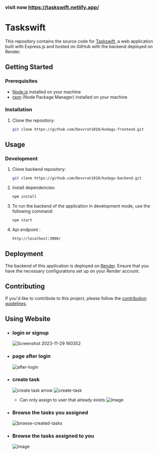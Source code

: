 ### visit now https://taskswift.netlify.app/

# Taskswift

This repository contains the source code for [Taskswift](https://taskswift.netlify.app/), a web application built with Express.js and hosted on GitHub with the backend deployed on Render.

## Getting Started

### Prerequisites

- [Node.js](https://nodejs.org/) installed on your machine
- [npm](https://www.npmjs.com/) (Node Package Manager) installed on your machine

### Installation

1. Clone the repository:

    ```bash
    git clone https://github.com/Devvrat1010/kodagu-frontend.git
    ```

## Usage

### Development
1. Clone backend repository:
   ```bash
   git clone https://github.com/Devvrat1010/kodagu-backend.git
    ```
   
2. Install dependencies:
    ```bash
    npm install
    ```
    
3. To run the backend of the application in development mode, use the following command:
    ```bash
    npm start
    ```
    
4. Api endpoint :
    ```bash
    http://localhost:3000/
    ```

## Deployment

The backend of this application is deployed on [Render](https://render.com/). Ensure that you have the necessary configurations set up on your Render account.

## Contributing

If you'd like to contribute to this project, please follow the [contribution guidelines](CONTRIBUTING.md).

## Using Website
- ### login or signup
    ![Screenshot 2023-11-29 160352](https://github.com/Devvrat1010/kodagu-frontend/assets/73027078/3f8a216f-ffb9-4177-a63d-9c0afd963385)
- ### page after login 
    ![after-login](https://github.com/Devvrat1010/kodagu-frontend/assets/73027078/5b3db723-6a20-4856-bbf0-763b4b580550)
- ### create task
  ![create task arrow](https://github.com/Devvrat1010/kodagu-frontend/assets/73027078/4b666262-5133-497e-b54a-a6f8c0c6577a)
  ![create-task](https://github.com/Devvrat1010/kodagu-frontend/assets/73027078/36635d54-653a-4980-b5a3-e07b56127ed2)
    - Can only assign to user that already exists
       ![image](https://github.com/Devvrat1010/kodagu-frontend/assets/73027078/f24fea51-95e9-47f4-8fb9-73789057b780)

- ### Browse the tasks you assigned 
    ![browse-created-tasks](https://github.com/Devvrat1010/kodagu-frontend/assets/73027078/d77b5be1-dff5-4fbd-aee8-112ad3cd4fa6)
      
- ### Browse the tasks assigned to you
   ![image](https://github.com/Devvrat1010/kodagu-frontend/assets/73027078/41f1c834-6d00-4ebd-af6c-caaef89ce90d)
